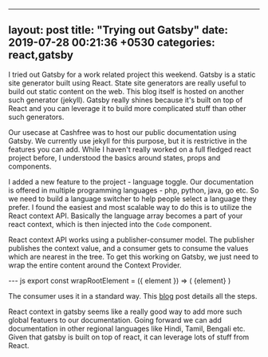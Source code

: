 ---
 layout: post
 title:  "Trying out Gatsby"
 date:   2019-07-28 00:21:36 +0530
 categories: react,gatsby
 ---

I tried out Gatsby for a work related project this weekend. Gatsby is a static site generator built using React. State site generators are really useful to build out static content on the web. This blog itself is hosted on another such generator (jekyll). Gatsby really shines because it's built on top of React and you can leverage it to build more complicated stuff than other such generators.

Our usecase at Cashfree was to host our public documentation using Gatsby. We currently use jekyll for this purpose, but it is restrictive in the features you can add. While I haven't really worked on a full fledged react project before, I understood the basics around states, props and components. 

I added a new feature to the project - language toggle. Our documentation is offered in multiple programming languages - php, python, java, go etc. So we need to build a language switcher to help people select a language they prefer. I found the easiest and most scalable way to do this is to utilize the React context API. Basically the language array becomes a part of your react context, which is then injected into the `Code` component. 

React context API works using a publisher-consumer model. The publisher publishes the context value, and a consumer gets to consume the values which are nearest in the tree. To get this working on Gatsby, we just need to wrap the entire content around the Context Provider. 

--- js
export const wrapRootElement = ({ element }) => (
  <Provider>{element}</Provider>
)

The consumer uses it in a standard way. This [blog](https://www.gatsbyjs.org/blog/2019-01-31-using-react-context-api-with-gatsby/) post details all the steps. 

React context in gatsby seems like a really good way to add more such global featuers to our documentation. Going forward we can add documentation in other regional languages like Hindi, Tamil, Bengali etc. Given that gatsby is built on top of react, it can leverage lots of stuff from React.
